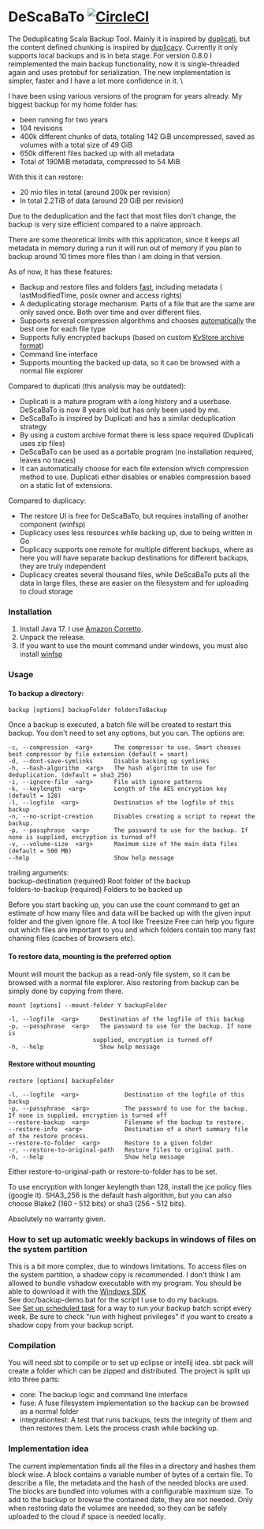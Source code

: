 DeScaBaTo [![CircleCI](https://circleci.com/gh/Stivo/DeScaBaTo/tree/feature%2Fbetter_serialization.svg?style=svg)](https://circleci.com/gh/Stivo/DeScaBaTo/tree/feature%2Fbetter_serialization)
=========

The Deduplicating Scala Backup Tool. Mainly it is inspired by [duplicati](http://www.duplicati.com/), but the content
defined chunking is inspired by [duplicacy](http://www.duplicacy.com/). Currently it only supports local backups and is
in beta stage. For version 0.8.0 I reimplemented the main backup functionality, now it is single-threaded again and uses
protobuf for serialization. The new implementation is simpler, faster and I have a lot more confidence in it. \

I have been using various versions of the program for years already. My biggest backup for my home folder has:

- been running for two years
- 104 revisions
- 400k different chunks of data, totaling 142 GiB uncompressed, saved as volumes with a total size of 49 GiB
- 650k different files backed up with all metadata
- Total of 190MiB metadata, compressed to 54 MiB

With this it can restore:

- 20 mio files in total (around 200k per revision)
- In total 2.2TiB of data (around 20 GiB per revision)

Due to the deduplication and the fact that most files don't change, the backup is very size efficient compared to a
naive approach.

There are some theoretical limits with this application, since it keeps all metadata in memory during a run it will run
out of memory if you plan to backup around 10 times more files than I am doing in that version.

As of now, it has these features:

- Backup and restore files and folders [fast](https://github.com/Stivo/DeScaBaTo/wiki/Performance), including metadata (
  lastModifiedTime, posix owner and access rights)
- A deduplicating storage mechanism. Parts of a file that are the same are only saved once. Both over time and over
  different files.
- Supports several compression algorithms and
  chooses [automatically](https://github.com/Stivo/DeScaBaTo/wiki/Smart-Compression-Decider) the best one for each file
  type
- Supports fully encrypted backups (based on
  custom [KvStore archive format](https://github.com/Stivo/DeScaBaTo/wiki/KvStore-archive-format))
- Command line interface
- Supports mounting the backed up data, so it can be browsed with a normal file explorer

Compared to duplicati (this analysis may be outdated):

- Duplicati is a mature program with a long history and a userbase. DeScaBaTo is now 8 years old but has only been used
  by me.
- DeScaBaTo is inspired by Duplicati and has a similar deduplication strategy
- By using a custom archive format there is less space required (Duplicati uses zip files)
- DeScaBaTo can be used as a portable program (no installation required, leaves no traces)
- It can automatically choose for each file extension which compression method to use. Duplicati either disables or
  enables compression based on a static list of extensions.

Compared to duplicacy:

- The restore UI is free for DeScaBaTo, but requires installing of another component (winfsp)
- Duplicacy uses less resources while backing up, due to being written in Go
- Duplicacy supports one remote for multiple different backups, where as here you will have separate backup destinations
  for different backups, they are truly independent
- Duplicacy creates several thousand files, while DeScaBaTo puts all the data in large files, these are easier on the
  filesystem and for uploading to cloud storage

### Installation

1. Install Java 17. I
   use [Amazon Corretto](https://docs.aws.amazon.com/corretto/latest/corretto-17-ug/downloads-list.html).
2. Unpack the release.
3. If you want to use the mount command under windows, you must also install [winfsp](http://www.secfs.net/winfsp/rel/)

### Usage

#### To backup a directory:

    backup [options] backupFolder foldersToBackup

Once a backup is executed, a batch file will be created to restart this backup. You don't need to set any options, but
you can. The options are:

    -c, --compression  <arg>      The compressor to use. Smart chooses best compressor by file extension (default = smart)
    -d, --dont-save-symlinks      Disable backing up symlinks
    -h, --hash-algorithm  <arg>   The hash algorithm to use for deduplication. (default = sha3_256)
    -i, --ignore-file  <arg>      File with ignore patterns
    -k, --keylength  <arg>        Length of the AES encryption key (default = 128)
    -l, --logfile  <arg>          Destination of the logfile of this backup
    -n, --no-script-creation      Disables creating a script to repeat the backup.
    -p, --passphrase  <arg>       The password to use for the backup. If none is supplied, encryption is turned off
    -v, --volume-size  <arg>      Maximum size of the main data files (default = 500 MB)
    --help                        Show help message

trailing arguments: \
backup-destination (required)   Root folder of the backup \
folders-to-backup (required)    Folders to be backed up

Before you start backing up, you can use the count command to get an estimate of how many files and data will be backed
up with the given input folder and the given ignore file. A tool like Treesize Free can help you figure out which files
are important to you and which folders contain too many fast chaning files (caches of browsers etc).

#### To restore data, mounting is the preferred option

Mount will mount the backup as a read-only file system, so it can be browsed with a normal file explorer. Also restoring
from backup can be simply done by copying from there.

    mount [options] --mount-folder Y backupFolder
    
    -l, --logfile  <arg>      Destination of the logfile of this backup
    -p, --passphrase  <arg>   The password to use for the backup. If none is
                            supplied, encryption is turned off
    -h, --help                Show help message

#### Restore without mounting

    restore [options] backupFolder 

    -l, --logfile  <arg>             Destination of the logfile of this backup  
    -p, --passphrase  <arg>          The password to use for the backup. If none is supplied, encryption is turned off      
    --restore-backup  <arg>          Filename of the backup to restore.
    --restore-info  <arg>            Destination of a short summary file of the restore process.
    --restore-to-folder  <arg>       Restore to a given folder
    -r, --restore-to-original-path   Restore files to original path.
    -h, --help                       Show help message

Either restore-to-original-path or restore-to-folder has to be set.

To use encryption with longer keylength than 128, install the jce policy files (google it). SHA3_256 is the default hash
algorithm, but you can also choose Blake2 (160 - 512 bits) or sha3 (256 - 512 bits).

Absolutely no warranty given.

### How to set up automatic weekly backups in windows of files on the system partition

This is a bit more complex, due to windows limitations. To access files on the system partition, a shadow copy is
recommended. I don't think I am allowed to bundle vshadow executable with my program. You should be able to download it
with the
[Windows SDK](https://www.microsoft.com/en-us/download/details.aspx?id=8279) \
See doc/backup-demo.bat for the script I use to do my backups. \
See [Set up scheduled task](https://windowsloop.com/schedule-batch-file-in-task-scheduler/) for a way to run your backup
batch script every week. Be sure to check "run with highest privileges" if you want to create a shadow copy from your
backup script.

### Compilation

You will need sbt to compile or to set up eclipse or intellij idea. sbt pack will create a folder which can be zipped
and distributed. The project is split up into three parts:

- core: The backup logic and command line interface
- fuse: A fuse filesystem implementation so the backup can be browsed as a normal folder
- integrationtest: A test that runs backups, tests the integrity of them and then restores them. Lets the process crash
  while backing up.

### Implementation idea

The current implementation finds all the files in a directory and hashes them block wise. A block contains a variable
number of bytes of a certain file. To describe a file, the metadata and the hash of the needed blocks are used.  
The blocks are bundled into volumes with a configurable maximum size. To add to the backup or browse the contained date,
they are not needed. Only when restoring data the volumes are needed, so they can be safely uploaded to the cloud if
space is needed locally.

